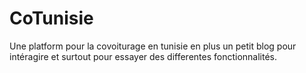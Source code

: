 # CoTunisie
Une platform pour la covoiturage en tunisie en plus un petit blog pour intéragire et surtout pour essayer des differentes fonctionnalités.
